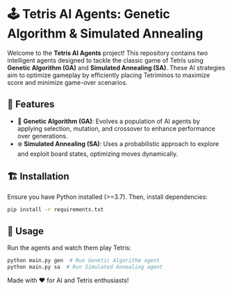 # 🕹️ Tetris AI Agents: Genetic Algorithm & Simulated Annealing

Welcome to the **Tetris AI Agents** project! This repository contains two intelligent agents designed to tackle the classic game of Tetris using **Genetic Algorithm (GA)** and **Simulated Annealing (SA)**. These AI strategies aim to optimize gameplay by efficiently placing Tetriminos to maximize score and minimize game-over scenarios.

## 🚀 Features
- 🧬 **Genetic Algorithm (GA)**: Evolves a population of AI agents by applying selection, mutation, and crossover to enhance performance over generations.
- ❄️ **Simulated Annealing (SA)**: Uses a probabilistic approach to explore and exploit board states, optimizing moves dynamically.

## 🏗️ Installation
Ensure you have Python installed (>=3.7). Then, install dependencies:

```bash
pip install -r requirements.txt
```

## 🔧 Usage
Run the agents and watch them play Tetris:

```bash
python main.py gen  # Run Genetic Algorithm agent
python main.py sa  # Run Simulated Annealing agent
```

Made with ❤️ for AI and Tetris enthusiasts!


